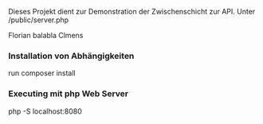 Dieses Projekt dient zur Demonstration der Zwischenschicht zur API.
Unter /public/server.php

Florian balabla
Clmens
### Installation von Abhängigkeiten
run composer install

### Executing mit php Web Server
php -S localhost:8080
